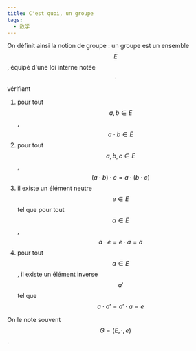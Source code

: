 ```yaml
---
title: C'est quoi, un groupe
tags:
  - 数学
---
```


On définit ainsi la notion de groupe : un groupe est un ensemble $$E$$, équipé d'une loi interne notée $$\cdot$$ vérifiant 

1. pour tout $$a,b\in E$$, $$a\cdot b\in E$$
2. pour tout $$ a,b,c\in E$$, $$ (a\cdot b)\cdot c=a\cdot(b\cdot c)$$
3. il existe un élément neutre $$ e\in E$$ tel que pour tout $$ a\in E$$, $$ a\cdot e=e\cdot a=a$$
4. pour tout $$ a\in E$$, il existe un élément inverse $$ a'$$ tel que $$ a\cdot a'=a'\cdot a=e$$

On le note souvent $$ G=(E,\cdot,e)$$.